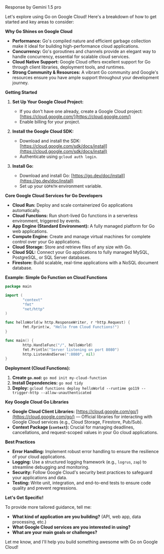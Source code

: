 Response by Gemini 1.5 pro


Let's explore using Go on Google Cloud! Here's a breakdown of how to get started and key areas to consider:

**Why Go Shines on Google Cloud**

* **Performance:** Go's compiled nature and efficient garbage collection make it ideal for building high-performance cloud applications.
* **Concurrency:** Go's goroutines and channels provide an elegant way to handle concurrency, essential for scalable cloud services.
* **Cloud Native Support:** Google Cloud offers excellent support for Go through client libraries, deployment tools, and runtimes.
* **Strong Community & Resources:** A vibrant Go community and Google's resources ensure you have ample support throughout your development journey.

**Getting Started**

1. **Set Up Your Google Cloud Project:**
    - If you don't have one already, create a Google Cloud project: [https://cloud.google.com/](https://cloud.google.com/)
    - Enable billing for your project.

2. **Install the Google Cloud SDK:**
    - Download and install the SDK: [https://cloud.google.com/sdk/docs/install](https://cloud.google.com/sdk/docs/install)
    - Authenticate using `gcloud auth login`.

3. **Install Go:**
    - Download and install Go: [https://go.dev/doc/install](https://go.dev/doc/install)
    - Set up your `GOPATH` environment variable.

**Core Google Cloud Services for Go Developers**

* **Cloud Run:** Deploy and scale containerized Go applications automatically.
* **Cloud Functions:** Run short-lived Go functions in a serverless environment, triggered by events.
* **App Engine (Standard Environment):** A fully managed platform for Go web applications.
* **Compute Engine:** Create and manage virtual machines for complete control over your Go applications.
* **Cloud Storage:** Store and retrieve files of any size with Go.
* **Cloud SQL:**  Connect your Go applications to fully managed MySQL, PostgreSQL, or SQL Server databases.
* **Firestore:** Build scalable, real-time applications with a NoSQL document database.

**Example: Simple Go Function on Cloud Functions**

```go
package main

import (
        "context"
        "fmt"
        "net/http"
)

func helloWorld(w http.ResponseWriter, r *http.Request) {
        fmt.Fprint(w, "Hello from Cloud Functions!")
}

func main() {
        http.HandleFunc("/", helloWorld)
        fmt.Println("Server listening on port 8080")
        http.ListenAndServe(":8080", nil)
}
```

**Deployment (Cloud Functions):**

1. **Create `go.mod`:** `go mod init my-cloud-function`
2. **Install Dependencies:** `go mod tidy`
3. **Deploy:** `gcloud functions deploy helloWorld --runtime go119 --trigger-http --allow-unauthenticated`

**Key Google Cloud Go Libraries**

* **Google Cloud Client Libraries:** [https://cloud.google.com/go/](https://cloud.google.com/go/)  — Official libraries for interacting with Google Cloud services (e.g., Cloud Storage, Firestore, Pub/Sub).
* **Context Package (`context`):** Crucial for managing deadlines, cancellations, and request-scoped values in your Go cloud applications.

**Best Practices**

* **Error Handling:**  Implement robust error handling to ensure the resilience of your cloud applications.
* **Logging:** Use a structured logging framework (e.g., `logrus`, `zap`) to streamline debugging and monitoring.
* **Security:**  Follow Google Cloud's security best practices to safeguard your applications and data.
* **Testing:**  Write unit, integration, and end-to-end tests to ensure code quality and prevent regressions.

**Let's Get Specific!**

To provide more tailored guidance, tell me:

* **What kind of application are you building?** (API, web app, data processing, etc.)
* **What Google Cloud services are you interested in using?**
* **What are your main goals or challenges?**

Let me know, and I'll help you build something awesome with Go on Google Cloud! 